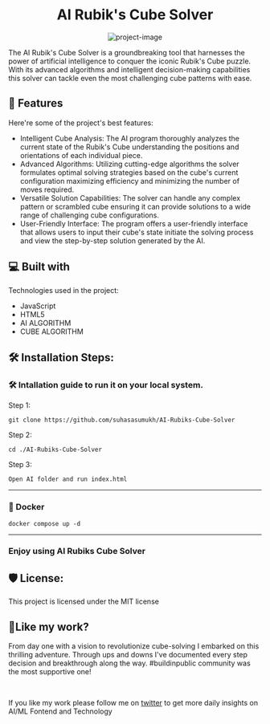 <h1 align="center" id="title">AI Rubik's Cube Solver</h1>

<p align="center"><img src="https://pbs.twimg.com/media/Fx8fv6oaMAYdmHb?format=png&amp;name=large" alt="project-image"></p>

<p id="description">The AI Rubik's Cube Solver is a groundbreaking tool that harnesses the power of artificial intelligence to conquer the iconic Rubik's Cube puzzle. With its advanced algorithms and intelligent decision-making capabilities this solver can tackle even the most challenging cube patterns with ease.</p>

<h2>🧐 Features</h2>

Here're some of the project's best features:

*   Intelligent Cube Analysis: The AI program thoroughly analyzes the current state of the Rubik's Cube understanding the positions and orientations of each individual piece.
*   Advanced Algorithms: Utilizing cutting-edge algorithms the solver formulates optimal solving strategies based on the cube's current configuration maximizing efficiency and minimizing the number of moves required.
*   Versatile Solution Capabilities: The solver can handle any complex pattern or scrambled cube ensuring it can provide solutions to a wide range of challenging cube configurations.
*   User-Friendly Interface: The program offers a user-friendly interface that allows users to input their cube's state initiate the solving process and view the step-by-step solution generated by the AI.

  
  
<h2>💻 Built with</h2>

Technologies used in the project:

*   JavaScript
*   HTML5
*   AI ALGORITHM
*   CUBE ALGORITHM

<h2>🛠️ Installation Steps:</h2>

<h3>🛠️ Intallation guide to run it on your local system.</h3>

<p>Step 1:</p>

```
git clone https://github.com/suhasasumukh/AI-Rubiks-Cube-Solver
```

<p>Step 2:</p>

```
cd ./AI-Rubiks-Cube-Solver
```

<p>Step 3:</p>

```
Open AI folder and run index.html
```

---------
<h3>🐳 Docker</h3>

```
docker compose up -d
```
---------
### Enjoy using AI Rubiks Cube Solver

<h2>🛡️ License:</h2>

This project is licensed under the MIT license

<h2>💖Like my work?</h2>

<p>From day one with a vision to revolutionize cube-solving I embarked on this thrilling adventure. Through ups and downs I've documented every step decision and breakthrough along the way. #buildinpublic community was the most supportive one! </p>
<br>
<p>If you like my work please follow me on <a href="https://twitter.com/suhasasumukh">twitter</a> to get more daily insights on AI/ML Fontend and Technology </p>
